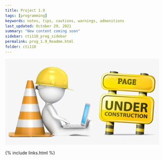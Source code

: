```yaml
---
title: Project 1.9
tags: [programming]
keywords: notes, tips, cautions, warnings, admonitions
last_updated: October 29, 2021
summary: "New content coming soon"
sidebar: cti110_prog_sidebar
permalink: prog_1.9_Readme.html
folder: cti110
---
```


![under construction](../../images/new-content-coming-soon-web-page-is-under.png)

{% include links.html %}

